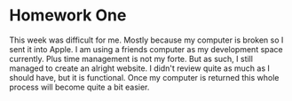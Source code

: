 # Homework One
This week was difficult for me. Mostly because my computer is broken so I sent it into Apple. I am using a friends computer as my development space currently. Plus time management is not my forte. But as such, I still managed to create an alright website. I didn't review quite as much as I should have, but it is functional. Once my computer is returned this whole process will become quite a bit easier.
